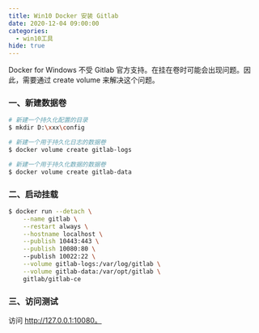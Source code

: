```yaml
---
title: Win10 Docker 安装 Gitlab
date: 2020-12-04 09:00:00
categories:
  - win10工具
hide: true
---
```

Docker for Windows 不受 Gitlab 官方支持。在挂在卷时可能会出现问题。因此，需要通过 create volume 来解决这个问题。

<!-- More -->

### 一、新建数据卷

```sh
# 新建一个持久化配置的目录
$ mkdir D:\xxx\config

# 新建一个用于持久化日志的数据卷
$ docker volume create gitlab-logs

# 新建一个用于持久化数据的数据卷
$ docker volume create gitlab-data
```

### 二、启动挂载

```sh
$ docker run --detach \
	--name gitlab \
	--restart always \
	--hostname localhost \
	--publish 10443:443 \
	--publish 10080:80 \ 
	--publish 10022:22 \
	--volume gitlab-logs:/var/log/gitlab \
	--volume gitlab-data:/var/opt/gitlab \
	gitlab/gitlab-ce
```

### 三、访问测试

访问 http://127.0.0.1:10080。